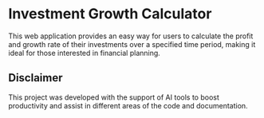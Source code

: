 # Investment Growth Calculator

This web application provides an easy way for users to calculate the profit and growth rate of their investments over a specified time period, making it ideal for those interested in financial planning.

## Disclaimer

This project was developed with the support of AI tools to boost productivity and assist in different areas of the code and documentation.
